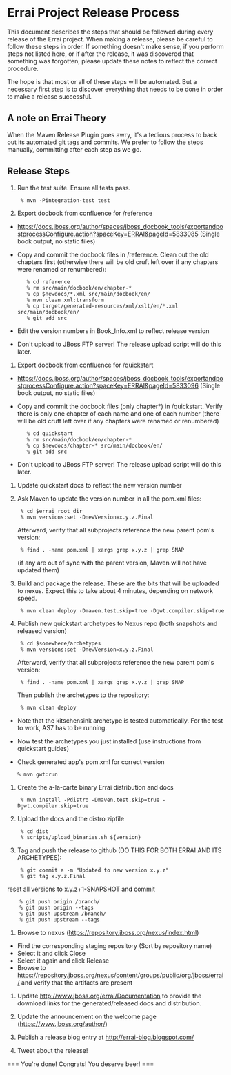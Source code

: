 Errai Project Release Process
=============================

This document describes the steps that should be followed during every release of
the Errai project. When making a release, please be careful to follow these
steps in order. If something doesn't make sense, if you perform steps not listed
here, or if after the release, it was discovered that something was forgotten,
please update these notes to reflect the correct procedure.

The hope is that most or all of these steps will be automated. But a necessary
first step is to discover everything that needs to be done in order to make a
release successful.

A note on Errai Theory
----------------------

When the Maven Release Plugin goes awry, it's a tedious process to back out its
automated git tags and commits. We prefer to follow the steps manually, committing
after each step as we go.

Release Steps
-------------

1. Run the test suite. Ensure all tests pass.

        % mvn -Pintegration-test test
   
1. Export docbook from confluence for /reference
  * https://docs.jboss.org/author/spaces/jboss_docbook_tools/exportandpostprocessConfigure.action?spaceKey=ERRAI&pageId=5833085
     (Single book output, no static files)
  * Copy and commit the docbook files in /reference. Clean out the old chapters first
     (otherwise there will be old cruft left over if any chapters were renamed or renumbered):

      ```
         % cd reference
         % rm src/main/docbook/en/chapter-*
         % cp $newdocs/*.xml src/main/docbook/en/
         % mvn clean xml:transform
         % cp target/generated-resources/xml/xslt/en/*.xml src/main/docbook/en/
         % git add src
      ```
  * Edit the version numbers in Book_Info.xml to reflect release version
  * Don't upload to JBoss FTP server! The release upload script will do this later.

1. Export docbook from confluence for /quickstart
  * https://docs.jboss.org/author/spaces/jboss_docbook_tools/exportandpostprocessConfigure.action?spaceKey=ERRAI&pageId=5833096
     (Single book output, no static files)
  * Copy and commit the docbook files (only chapter*) in /quickstart. Verify there is only one chapter of
     each name and one of each number (there will be old cruft left over if any chapters
     were renamed or renumbered)

     ```
        % cd quickstart
        % rm src/main/docbook/en/chapter-*
        % cp $newdocs/chapter-* src/main/docbook/en/
        % git add src
     ```
      
  * Don't upload to JBoss FTP server! The release upload script will do this later.

1. Update quickstart docs to reflect the new version number

1. Ask Maven to update the version number in all the pom.xml files:
   
        % cd $errai_root_dir
        % mvn versions:set -DnewVersion=x.y.z.Final
   
   Afterward, verify that all subprojects reference the new parent pom's version:
   
        % find . -name pom.xml | xargs grep x.y.z | grep SNAP
       
   (if any are out of sync with the parent version, Maven will not have updated them)

1. Build and package the release. These are the bits that will be uploaded to nexus.
   Expect this to take about 4 minutes, depending on network speed.

        % mvn clean deploy -Dmaven.test.skip=true -Dgwt.compiler.skip=true

1. Publish new quickstart archetypes to Nexus repo (both snapshots and released version)

        % cd $somewhere/archetypes
        % mvn versions:set -DnewVersion=x.y.z.Final
    
   Afterward, verify that all subprojects reference the new parent pom's version:

        % find . -name pom.xml | xargs grep x.y.z | grep SNAP

   Then publish the archetypes to the repository:
   
        % mvn clean deploy    
  * Note that the kitschensink archetype is tested automatically. For the test to work,
     AS7 has to be running.
  * Now test the archetypes you just installed (use instructions from quickstart guides)
  * Check generated app's pom.xml for correct version
 
    ```
    % mvn gwt:run
    ```

1. Create the a-la-carte binary Errai distribution and docs

        % mvn install -Pdistro -Dmaven.test.skip=true -Dgwt.compiler.skip=true

1. Upload the docs and the distro zipfile

        % cd dist
        % scripts/upload_binaries.sh ${version}

1. Tag and push the release to github (DO THIS FOR BOTH ERRAI AND ITS ARCHETYPES):

        % git commit a -m "Updated to new version x.y.z"
        % git tag x.y.z.Final
    
  reset all versions to x.y.z+1-SNAPSHOT and commit
  
        % git push origin /branch/
        % git push origin --tags
        % git push upstream /branch/
        % git push upstream --tags

1. Browse to nexus (https://repository.jboss.org/nexus/index.html)
  * Find the corresponding staging repository (Sort by repository name)
  * Select it and click Close
  * Select it again and click Release
  * Browse to https://repository.jboss.org/nexus/content/groups/public/org/jboss/errai/ and verify that 
     the artifacts are present

1. Update http://www.jboss.org/errai/Documentation to provide the download links for
   the generated/released docs and distribution.

1. Update the announcement on the welcome page (https://www.jboss.org/author/)

1. Publish a release blog entry at http://errai-blog.blogspot.com/

1. Tweet about the release!

=== You're done! Congrats! You deserve beer! ===
